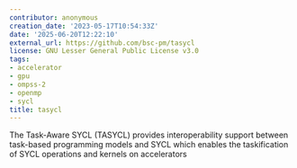```yaml
---
contributor: anonymous
creation_date: '2023-05-17T10:54:33Z'
date: '2025-06-20T12:22:10'
external_url: https://github.com/bsc-pm/tasycl
license: GNU Lesser General Public License v3.0
tags:
- accelerator
- gpu
- ompss-2
- openmp
- sycl
title: tasycl
---
```


The Task-Aware SYCL (TASYCL) provides interoperability support between task-based programming
models and SYCL which enables the taskification of SYCL operations and kernels on accelerators
